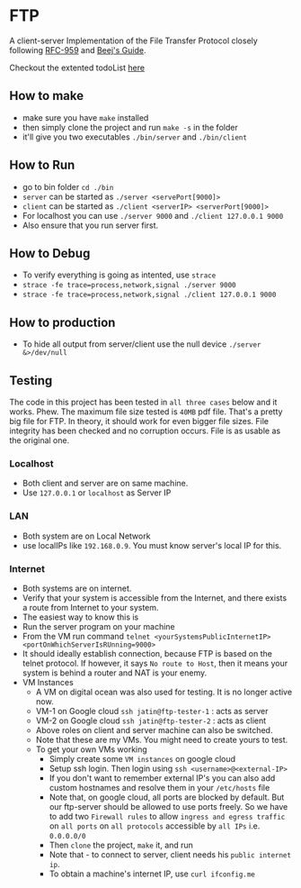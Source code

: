 # FTP

A client-server Implementation of the File Transfer Protocol closely following [RFC-959](https://tools.ietf.org/html/rfc959) and [Beej's Guide](https://beej.us/guide/bgnet/html/multi/index.html). 

Checkout the extented todoList [here](./todoList.md)

## How to make

- make sure you have `make` installed
- then simply clone the project and run `make -s` in the folder
- it'll give you two executables `./bin/server` and `./bin/client`

## How to Run

- go to bin folder `cd ./bin`
- `server` can be started as `./server <servePort[9000]>`
- `client` can be started as `./client <serverIP> <serverPort[9000]>`
- For localhost you can use `./server 9000` and `./client 127.0.0.1 9000`
- Also ensure that you run server first.

## How to Debug

- To verify everything is going as intented, use `strace`
- `strace -fe trace=process,network,signal ./server 9000`
- `strace -fe trace=process,network,signal ./client 127.0.0.1 9000`

## How to production

- To hide all output from server/client use the null device `./server &>/dev/null`

## Testing

The code in this project has been tested in `all three cases` below and it works. Phew.
The maximum file size tested is `40MB` pdf file. That's a pretty big file for FTP. In theory, it should work for even bigger file sizes. File integrity has been checked and no corruption occurs. File is as usable as the original one.

### Localhost

- Both client and server are on same machine.
- Use `127.0.0.1` or `localhost` as Server IP

### LAN

- Both system are on Local Network
- use localIPs like `192.168.0.9`. You must know server's local IP for this.

### Internet

- Both systems are on internet. 
- Verify that your system is accessible from the Internet, and there exists a route from Internet to your system. 
- The easiest way to know this is 
- Run the server program on your machine 
- From the VM run command `telnet <yourSystemsPublicInternetIP> <portOnWhichServerIsRUnning=9000>` 
- It should ideally establish connection, because FTP is based on the telnet protocol. If however, it says `No route to Host`, then it means your system is behind a router and NAT is your enemy.
- VM Instances
  - A VM on digital ocean was also used for testing. It is no longer active now.
  - VM-1 on Google cloud `ssh jatin@ftp-tester-1` : acts as server
  - VM-2 on Google cloud `ssh jatin@ftp-tester-2` : acts as client
  - Above roles on client and server machine can also be switched.
  - Note that these are my VMs. You might need to create yours to test.
  - To get your own VMs working
    - Simply create some `VM instances` on google cloud
    - Setup ssh login. Then login using `ssh <username>@<external-IP>`
    - If you don't want to remember external IP's you can also add custom hostnames and resolve them in your `/etc/hosts` file
    - Note that, on google cloud, all ports are blocked by default. But our ftp-server should be allowed to use ports freely. So we have to add two `Firewall rules` to allow `ingress and egress traffic` on `all ports` on `all protocols` accessible by `all IPs` i.e. `0.0.0.0/0` 
    - Then `clone` the project, `make` it, and run
    - Note that - to connect to server, client needs his `public internet ip`. 
    - To obtain a machine's internet IP, use `curl ifconfig.me` 
